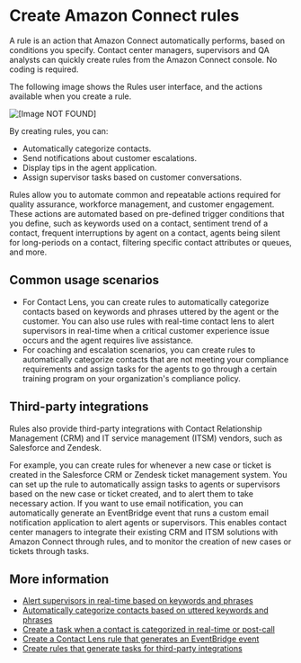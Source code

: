 # Create Amazon Connect rules<a name="connect-rules"></a>

A rule is an action that Amazon Connect automatically performs, based on conditions you specify\. Contact center managers, supervisors and QA analysts can quickly create rules from the Amazon Connect console\. No coding is required\.

The following image shows the Rules user interface, and the actions available when you create a rule\.

![\[Image NOT FOUND\]](http://docs.aws.amazon.com/connect/latest/adminguide/images/contact-lens-add-action-no-wisdom.png)

By creating rules, you can:
+ Automatically categorize contacts\.
+ Send notifications about customer escalations\.
+ Display tips in the agent application\.
+ Assign supervisor tasks based on customer conversations\.

Rules allow you to automate common and repeatable actions required for quality assurance, workforce management, and customer engagement\. These actions are automated based on pre\-defined trigger conditions that you define, such as keywords used on a contact, sentiment trend of a contact, frequent interruptions by agent on a contact, agents being silent for long\-periods on a contact, filtering specific contact attributes or queues, and more\. 

## Common usage scenarios<a name="rules-scenarios"></a>
+ For Contact Lens, you can create rules to automatically categorize contacts based on keywords and phrases uttered by the agent or the customer\. You can also use rules with real\-time contact lens to alert supervisors in real\-time when a critical customer experience issue occurs and the agent requires live assistance\. 
+ For coaching and escalation scenarios, you can create rules to automatically categorize contacts that are not meeting your compliance requirements and assign tasks for the agents to go through a certain training program on your organization's compliance policy\.

## Third\-party integrations<a name="rules-overview-integrations"></a>

Rules also provide third\-party integrations with Contact Relationship Management \(CRM\) and IT service management \(ITSM\) vendors, such as Salesforce and Zendesk\.

For example, you can create rules for whenever a new case or ticket is created in the Salesforce CRM or Zendesk ticket management system\. You can set up the rule to automatically assign tasks to agents or supervisors based on the new case or ticket created, and to alert them to take necessary action\. If you want to use email notification, you can automatically generate an EventBridge event that runs a custom email notification application to alert agents or supervisors\. This enables contact center managers to integrate their existing CRM and ITSM solutions with Amazon Connect through rules, and to monitor the creation of new cases or tickets through tasks\. 

## More information<a name="rules-more-information"></a>
+ [Alert supervisors in real\-time based on keywords and phrases](add-rules-for-alerts.md)
+ [Automatically categorize contacts based on uttered keywords and phrases](rules.md)
+ [Create a task when a contact is categorized in real\-time or post\-call](contact-lens-rules-create-task.md)
+ [Create a Contact Lens rule that generates an EventBridge event](contact-lens-rules-eventbridge-event.md)
+ [Create rules that generate tasks for third\-party integrations](add-rules-task-creation.md)